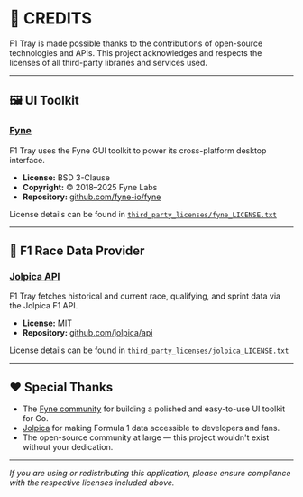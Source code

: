 # 📜 CREDITS

F1 Tray is made possible thanks to the contributions of open-source technologies and APIs. This project acknowledges and respects the licenses of all third-party libraries and services used.

---

## 🖼️ UI Toolkit

### [Fyne](https://fyne.io)
F1 Tray uses the Fyne GUI toolkit to power its cross-platform desktop interface.

- **License:** BSD 3-Clause
- **Copyright:** © 2018–2025 Fyne Labs
- **Repository:** [github.com/fyne-io/fyne](https://github.com/fyne-io/fyne)

License details can be found in [`third_party_licenses/fyne_LICENSE.txt`](third_party_licenses/fyne_LICENSE.txt)

---

## 🏁 F1 Race Data Provider

### [Jolpica API](https://github.com/jolpica/api)
F1 Tray fetches historical and current race, qualifying, and sprint data via the Jolpica F1 API.

- **License:** MIT
- **Repository:** [github.com/jolpica/api](https://github.com/jolpica/api)

License details can be found in [`third_party_licenses/jolpica_LICENSE.txt`](third_party_licenses/jolpica_LICENSE.txt)

---

## ❤️ Special Thanks

- The [Fyne community](https://fyne.io/community/) for building a polished and easy-to-use UI toolkit for Go.
- [Jolpica](https://jolpica.com) for making Formula 1 data accessible to developers and fans.
- The open-source community at large — this project wouldn't exist without your dedication.

---

_If you are using or redistributing this application, please ensure compliance with the respective licenses included above._
